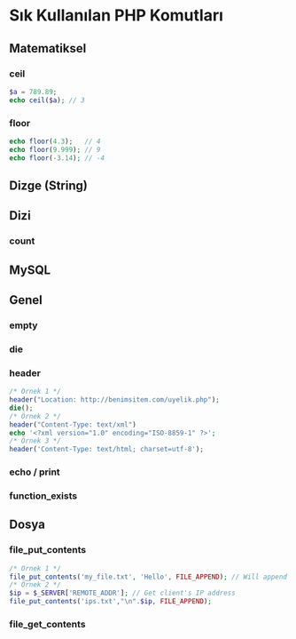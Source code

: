 # Sık Kullanılan PHP Komutları

## Matematiksel

### ceil
```php
$a = 789.89;
echo ceil($a); // 3
```
### floor
```php
echo floor(4.3);   // 4
echo floor(9.999); // 9
echo floor(-3.14); // -4
```
###
###
###
###
###



## Dizge (String)

###
###
###
###
###
###

## Dizi
### count
###
###
###
###
###
###




## MySQL
###
###
###
###
###
###

## Genel
###
###
###
###
###
###
### empty
### die
### header
```php
/* Örnek 1 */
header("Location: http://benimsitem.com/uyelik.php");
die();
/* Örnek 2 */
header("Content-Type: text/xml")
echo '<?xml version="1.0" encoding="ISO-8859-1" ?>';
/* Örnek 3 */
header('Content-Type: text/html; charset=utf-8');
```
### echo / print
### function_exists

## Dosya
###
###
###
###
###
###
### file_put_contents
```php
/* Örnek 1 */
file_put_contents('my_file.txt', 'Hello', FILE_APPEND); // Will append 'Hello' to the specified file
/* Örnek 2 */
$ip = $_SERVER['REMOTE_ADDR']; // Get client's IP address
file_put_contents('ips.txt',"\n".$ip, FILE_APPEND);
```
### file_get_contents
